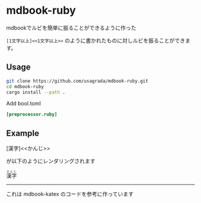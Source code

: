 # mdbook-ruby

mdbookでルビを簡単に振ることができるように作った

`[1文字以上]<<1文字以上>>` のように書かれたものに対しルビを振ることができます。

## Usage

```bash
git clone https://github.com/usagrada/mdbook-ruby.git
cd mdbook-ruby
cargo install --path .
```

Add bool.toml

```toml
[preprocessor.ruby]
```

## Example

[漢字]<<かんじ>>

が以下のようにレンダリングされます

<ruby>漢字<rt>かんじ</rt></ruby>

---
これは mdbook-katex のコードを参考に作っています

